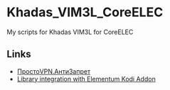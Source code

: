 # Khadas_VIM3L_CoreELEC
My scripts for Khadas VIM3L for CoreELEC

## Links

* [ПростоVPN.АнтиЗапрет](http://antizapret.prostovpn.org/)
* [Library integration with Elementum Kodi Addon](https://howtomediacenter.com/en/elementum-kodi-library-integration/)
